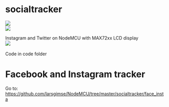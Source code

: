 # socialtracker
<img src="https://media.giphy.com/media/2wScfWhtSw4okYtF0U/200w_d.gif"><br>
<img src="https://media.giphy.com/media/Ojn2HN2bitd2d404MA/200w_d.gif"><br>

Instagram and Twitter on NodeMCU with MAX72xx LCD display<br>
<img src="https://media.giphy.com/media/BM19twnIMOJFgp6Vtq/200w_d.gif"><br>
<br>
Code in code folder
<br>
# Facebook and Instagram tracker

Go to: https://github.com/larsgimse/NodeMCU/tree/master/socialtracker/face_insta

